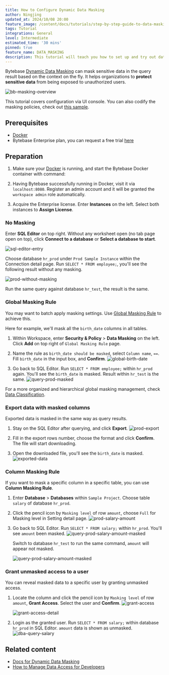 ```yaml
---
title: How to Configure Dynamic Data Masking
author: Ningjing
updated_at: 2024/10/08 20:00
feature_image: /content/docs/tutorials/step-by-step-guide-to-data-masking/data-mask-banner.webp
tags: Tutorial
integrations: General
level: Intermediate
estimated_time: '30 mins'
pinned: true
feature_name: DATA_MASKING
description: This tutorial will teach you how to set up and try out data masking in Bytebase.
---
```


Bytebase [Dynamic Data Masking](/docs/security/data-masking/overview/) can mask sensitive data in
the query result based on the context on the fly. It helps organizations to **protect sensitive data**
from being exposed to unauthorized users.

![bb-masking-overview](/content/docs/security/data-masking/bb-masking-overview.webp)

<HintBlock type="info">

This tutorial covers configuration via UI console. You can also codify the masking policies, check
out [this sample](https://github.com/bytebase/database-security-github-actions-example).

</HintBlock>

## Prerequisites

- [Docker](https://www.docker.com/)
- Bytebase Enterprise plan, you can request a free trial [here](/contact-us/)

## Preparation

1. Make sure your [Docker](https://www.docker.com/) is running, and start the Bytebase Docker container with command:

   <IncludeBlock url="/docs/get-started/install/terminal-docker-run-volume"></IncludeBlock>

1. Having Bytebase successfully running in Docker, visit it via `localhost:8080`. Register an admin account and it will be granted the `workspace admin` role automatically.

1. Acquire the Enterprise license. Enter **Instances** on the left. Select both instances to **Assign License**.

### No Masking

Enter **SQL Editor** on top right. Without any worksheet open (no tab page open on top), click **Connect to a database** or **Select a database to start**.

![sql-editor-entry](/content/docs/tutorials/step-by-step-guide-to-data-masking/sql-editor-entry.webp)

Choose database `hr_prod` under `Prod Sample Instance` within the Connection detail page. Run `SELECT * FROM employee;`, you'll see the following result without any masking.

![prod-without-masking](/content/docs/tutorials/step-by-step-guide-to-data-masking/prod-without-masking.webp)

Run the same query against database `hr_test`, the result is the same.

### Global Masking Rule

You may want to batch apply masking settings. Use [Global Masking Rule](/docs/security/data-masking/global-masking-rule/) to achieve this.

Here for example, we'll mask all the `birth_date` columns in all tables.

1. Within Workspace, enter **Security & Policy** > **Data Masking** on the left. Click **Add** on top right of `Global Masking Rule` page.

2. Name the rule as `birth_date should be masked`, select `Column name`, `==`. Fill `birth_date` in the input box, and **Confirm**.
   ![global-birth-date](/content/docs/tutorials/step-by-step-guide-to-data-masking/global-birth-date.webp)

3. Go back to SQL Editor. Run `SELECT * FROM employee;` within `hr_prod` again. You'll see the `birth_date` is masked. Result within `hr_test` is the same.
   ![query-prod-masked](/content/docs/tutorials/step-by-step-guide-to-data-masking/query-prod-masked.webp)

For a more organized and hierarchical global masking management, check [Data Classification](/docs/security/data-masking/data-classification/).

### Export data with masked columns

Exported data is masked in the same way as query results.

1. Stay on the SQL Editor after querying, and click **Export**.
   ![prod-export](/content/docs/tutorials/step-by-step-guide-to-data-masking/prod-export.webp)

2. Fill in the export rows number, choose the format and click **Confirm**. The file will start downloading.

3. Open the downloaded file, you'll see the `birth_date` is masked.
   ![exported-data](/content/docs/tutorials/step-by-step-guide-to-data-masking/exported-data.webp)

### Column Masking Rule

If you want to mask a specific column in a specific table, you can use **Column Masking Rule**.

1. Enter **Database** > **Databases** within `Sample Project`. Choose table `salary` of database `hr_prod`.

2. Click the pencil icon by `Masking level` of row `amount`, choose `Full` for Masking level in Setting detail page.
   ![prod-salary-amount](/content/docs/tutorials/step-by-step-guide-to-data-masking/prod-salary-amount.webp)

3. Go back to SQL Editor. Run `SELECT * FROM salary;` within `hr_prod`. You'll see `amount` been masked.
   ![query-prod-salary-amount-masked](/content/docs/tutorials/step-by-step-guide-to-data-masking/query-prod-salary-amount-masked.webp)

   Switch to database `hr_test` to run the same command, `amount` will appear not masked.

   ![query-prod-salary-amount-masked](/content/docs/tutorials/step-by-step-guide-to-data-masking/query-prod-salary-amount-masked.webp)

### Grant unmasked access to a user

You can reveal masked data to a specific user by granting unmasked access.

1. Locate the column and click the pencil icon by `Masking level` of row `amount`, **Grant Access**. Select the user and **Confirm**.
   ![grant-access](/content/docs/tutorials/step-by-step-guide-to-data-masking/grant-access.webp)

   ![grant-access-detail](/content/docs/tutorials/step-by-step-guide-to-data-masking/grant-access-detail.webp)

1. Login as the granted user. Run `SELECT * FROM salary;` within database `hr_prod` in SQL Editor. `amount` data is shown as unmasked.
   ![dba-query-salary](/content/docs/tutorials/step-by-step-guide-to-data-masking/dba-query-salary.webp)

## Related content

- [Docs for Dynamic Data Masking](/docs/security/data-masking/overview/)
- [How to Manage Data Access for Developers](/docs/tutorials/how-to-manage-data-access-for-developers/)

